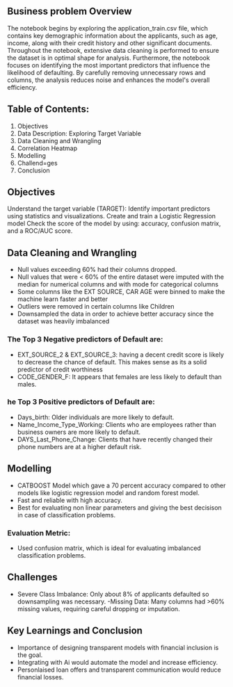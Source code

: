 ## Business problem Overview
The notebook begins by exploring the application_train.csv file, which contains key demographic information about the applicants, such as age, income, along with their credit history and other significant documents. Throughout the notebook, extensive data cleaning is performed to ensure the dataset is in optimal shape for analysis. Furthermore, the notebook focuses on identifying the most important predictors that influence the likelihood of defaulting. By carefully removing unnecessary rows and columns, the analysis reduces noise and enhances the model's overall efficiency.

## Table of Contents:
1. Objectives
2. Data Description: Exploring Target Variable
4. Data Cleaning and Wrangling
5. Correlation Heatmap
6. Modelling
7. Challend=ges
8. Conclusion

## Objectives
Understand the target variable (TARGET):
Identify important predictors using statistics and visualizations.
Create and train a Logistic Regression model
Check the score of the model by using: accuracy, confusion matrix, and a ROC/AUC score.

## Data Cleaning and Wrangling
- Null values exceeding 60% had their columns dropped.
- Null values that were < 60% of the entire dataset were imputed with the median for numerical columns and with mode for categorical columns
- Some columns like the EXT SOURCE, CAR AGE were binned to make the machine learn faster and better
- Outliers were removed in certain columns like Children
- Downsampled the data in order to achieve better accuracy since the dataset was heavily imbalanced 

### The Top 3 Negative predictors of Default are: 
- EXT_SOURCE_2 & EXT_SOURCE_3: having a decent credit score is likely to decrease the chance of default. This makes sense as its a solid predictor of credit worthiness
- CODE_GENDER_F: It appears that females are less likely to default than males.

### he Top 3 Positive predictors of Default are:
- Days_birth: Older individuals are more likely to default. 
- Name_Income_Type_Working: Clients who are employees rather than business owners are more likely to default. 
- DAYS_Last_Phone_Change: Clients that have recently changed their phone numbers are at a higher default risk. 

## Modelling
- CATBOOST Model which gave a 70 percent accuracy compared to other models like logistic regression model and random forest model.
- Fast and reliable with high accuracy.
- Best for evaluating non linear parameters and giving the best decisison in case of classification problems.

### Evaluation Metric:
- Used confusion matrix, which is ideal for evaluating imbalanced classification problems.

## Challenges 
- Severe Class Imbalance: Only about 8% of applicants defaulted so downsampling was necessary.
-Missing Data: Many columns had >60% missing values, requiring careful dropping or imputation.

## Key Learnings and Conclusion
- Importance of designing transparent models with financial inclusion is the goal.
- Integrating with Ai would automate the model and increase efficiency.
- Personlaised loan offers and transparent communication would reduce financial losses.



